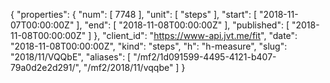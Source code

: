 {
  "properties": {
    "num": [
      7748
    ],
    "unit": [
      "steps"
    ],
    "start": [
      "2018-11-07T00:00:00Z"
    ],
    "end": [
      "2018-11-08T00:00:00Z"
    ],
    "published": [
      "2018-11-08T00:00:00Z"
    ]
  },
  "client_id": "https://www-api.jvt.me/fit",
  "date": "2018-11-08T00:00:00Z",
  "kind": "steps",
  "h": "h-measure",
  "slug": "2018/11/VQQbE",
  "aliases": [
    "/mf2/1d091599-4495-4121-b407-79a0d2e2d291/",
    "/mf2/2018/11/vqqbe"
  ]
}
